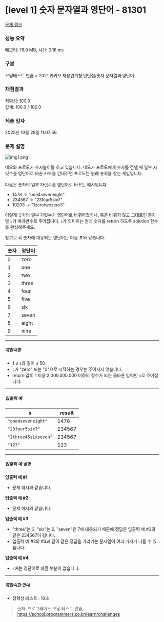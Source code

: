 # [level 1] 숫자 문자열과 영단어 - 81301 

[문제 링크](https://school.programmers.co.kr/learn/courses/30/lessons/81301) 

### 성능 요약

메모리: 76.9 MB, 시간: 0.16 ms

### 구분

코딩테스트 연습 > 2021 카카오 채용연계형 인턴십/숫자 문자열과 영단어

### 채점결과

정확성: 100.0<br/>합계: 100.0 / 100.0

### 제출 일자

2025년 10월 28일 11:07:56

### 문제 설명

<p><img src="https://grepp-programmers.s3.ap-northeast-2.amazonaws.com/files/production/d31cb063-4025-4412-8cbc-6ac6909cf93e/img1.png" title="" alt="img1.png"></p>

<p class="default_cursor_land">네오와 프로도가 숫자놀이를 하고 있습니다. 네오가 프로도에게 숫자를 건넬 때 일부 자릿수를 영단어로 바꾼 카드를 건네주면 프로도는 원래 숫자를 찾는 게임입니다.<br><br>
다음은 숫자의 일부 자릿수를 영단어로 바꾸는 예시입니다.</p>

<ul class="default_cursor_land">
<li class="default_cursor_land">1478 → "one4seveneight"</li>
<li class="default_cursor_land">234567 → "23four5six7"</li>
<li class="default_cursor_land">10203 → "1zerotwozero3"</li>
</ul>

<p class="default_cursor_land">이렇게 숫자의 일부 자릿수가 영단어로 바뀌어졌거나, 혹은 바뀌지 않고 그대로인 문자열 <code>s</code>가 매개변수로 주어집니다. <code>s</code>가 의미하는 원래 숫자를 return 하도록 solution 함수를 완성해주세요.</p>

<p class="default_cursor_land">참고로 각 숫자에 대응되는 영단어는 다음 표와 같습니다.</p>
<table class="table default_cursor_land">
        <thead><tr>
<th>숫자</th>
<th>영단어</th>
</tr>
</thead>
        <tbody><tr>
<td>0</td>
<td>zero</td>
</tr>
<tr>
<td>1</td>
<td>one</td>
</tr>
<tr>
<td>2</td>
<td>two</td>
</tr>
<tr>
<td>3</td>
<td>three</td>
</tr>
<tr>
<td>4</td>
<td>four</td>
</tr>
<tr>
<td>5</td>
<td>five</td>
</tr>
<tr>
<td>6</td>
<td>six</td>
</tr>
<tr>
<td>7</td>
<td class="default_cursor_land">seven</td>
</tr>
<tr>
<td>8</td>
<td class="default_cursor_land">eight</td>
</tr>
<tr>
<td>9</td>
<td class="default_cursor_land">nine</td>
</tr>
</tbody>
      </table>
<hr>

<h5>제한사항</h5>

<ul>
<li>1 ≤ <code>s</code>의 길이 ≤ 50</li>
<li class="default_cursor_land"><code>s</code>가 "zero" 또는 "0"으로 시작하는 경우는 주어지지 않습니다.</li>
<li>return 값이 1 이상 2,000,000,000 이하의 정수가 되는 올바른 입력만 <code>s</code>로 주어집니다.</li>
</ul>

<hr class="default_cursor_land">

<h5 class="default_cursor_land">입출력 예</h5>
<table class="table default_cursor_land">
        <thead><tr>
<th class="default_cursor_land">s</th>
<th>result</th>
</tr>
</thead>
        <tbody><tr>
<td class="default_cursor_land"><code class="default_cursor_land">"one4seveneight"</code></td>
<td>1478</td>
</tr>
<tr>
<td class="default_cursor_land"><code class="default_cursor_land">"23four5six7"</code></td>
<td class="default_cursor_land">234567</td>
</tr>
<tr>
<td class="default_cursor_land"><code class="default_cursor_land">"2three45sixseven"</code></td>
<td class="default_cursor_land">234567</td>
</tr>
<tr>
<td class="default_cursor_land"><code>"123"</code></td>
<td>123</td>
</tr>
</tbody>
      </table>
<hr>

<h5 class="default_cursor_land">입출력 예 설명</h5>

<p class="default_cursor_land"><strong>입출력 예 #1</strong></p>

<ul>
<li class="default_cursor_land">문제 예시와 같습니다.</li>
</ul>

<p class="default_cursor_land"><strong>입출력 예 #2</strong></p>

<ul>
<li class="default_cursor_land">문제 예시와 같습니다.</li>
</ul>

<p class="default_cursor_land"><strong>입출력 예 #3</strong></p>

<ul>
<li class="default_cursor_land">"three"는 3, "six"는 6, "seven"은 7에 대응되기 때문에 정답은 입출력 예 #2와 같은 234567이 됩니다.</li>
<li>입출력 예 #2와 #3과 같이 같은 정답을 가리키는 문자열이 여러 가지가 나올 수 있습니다.</li>
</ul>

<p><strong>입출력 예 #4</strong></p>

<ul>
<li><code>s</code>에는 영단어로 바뀐 부분이 없습니다.</li>
</ul>

<hr>

<h5>제한시간 안내</h5>

<ul>
<li>정확성 테스트 : 10초</li>
</ul>


> 출처: 프로그래머스 코딩 테스트 연습, https://school.programmers.co.kr/learn/challenges